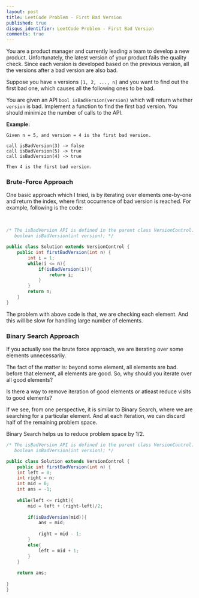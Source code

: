```yaml
---
layout: post
title: LeetCode Problem - First Bad Version
published: true
disqus_identifier: LeetCode Problem - First Bad Version
comments: true
---
```


You are a product manager and currently leading a team to develop a new product. Unfortunately, the latest version of your product fails the quality check. Since each version is developed based on the previous version, all the versions after a bad version are also bad.

Suppose you have `n` versions `[1, 2, ..., n]` and you want to find out the first bad one, which causes all the following ones to be bad.

You are given an API `bool isBadVersion(version)` which will return whether `version` is bad. Implement a function to find the first bad version. You should minimize the number of calls to the API.

**Example:**

```
Given n = 5, and version = 4 is the first bad version.

call isBadVersion(3) -> false
call isBadVersion(5) -> true
call isBadVersion(4) -> true

Then 4 is the first bad version. 
```



### Brute-Force Approach

One basic approach which I tried, is by iterating over elements one-by-one and return the index, where first occurrence of bad version is reached. For example, following is the code:



​    
```java
/* The isBadVersion API is defined in the parent class VersionControl.
   boolean isBadVersion(int version); */

public class Solution extends VersionControl {
    public int firstBadVersion(int n) {
        int i = 1;
 		while(i <= n){
            if(isBadVersion(i)){
                return i;
            }
        }   
        return n;
    }
}
```



The problem with above code is that, we are checking each element. And this will be slow for handling large number of elements. 

### Binary Search Approach

If you actually see the brute force approach, we are iterating over some elements unnecessarily.

The fact of the matter is: beyond some element, all elements are bad. before that element, all elements are good. So, why should you iterate over all good elements?

Is there a way to remove iteration of good elements or atleast reduce visits to good elements?

If we see, from one perspective, it is similar to Binary Search, where we are searching for a particular element. And at each iteration, we can discard half of the remaining problem space.

Binary Search helps us to reduce problem space by 1/2.




        
```java
/* The isBadVersion API is defined in the parent class VersionControl.
   boolean isBadVersion(int version); */

public class Solution extends VersionControl {
    public int firstBadVersion(int n) {
    int left = 0;
    int right = n;
    int mid = 0;
    int ans = -1;
    
    while(left <= right){
        mid = left + (right-left)/2;
        
        if(isBadVersion(mid)){
            ans = mid;
            
            right = mid - 1;
        }
        else{
            left = mid + 1;
        }
    }
    
    return ans;
    
}
}
```

